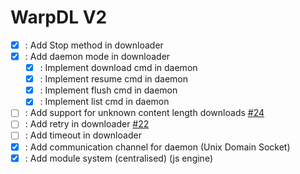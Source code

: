 # WarpDL V2

- [x] : Add Stop method in downloader
- [x] : Add daemon mode in downloader
    - [x] : Implement download cmd in daemon
    - [x] : Implement resume cmd in daemon
    - [x] : Implement flush cmd in daemon
    - [x] : Implement list cmd in daemon
- [ ] : Add support for unknown content length downloads [#24](https://github.com/warpdl/warpdl/issues/24)
- [ ] : Add retry in downloader [#22](https://github.com/warpdl/warpdl/issues/22)
- [ ] : Add timeout in downloader
- [x] : Add communication channel for daemon (Unix Domain Socket)
- [x] : Add module system (centralised) (js engine) 